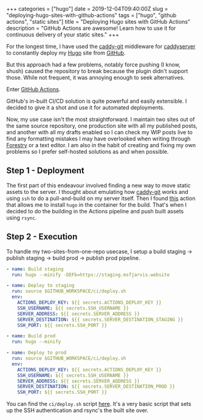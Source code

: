 +++
categories = ["hugo"]
date = 2019-12-04T09:40:00Z
slug = "deploying-hugo-sites-with-github-actions"
tags = ["hugo", "github actions", "static sites"]
title = "Deploying Hugo sites with GitHub Actions"
description = "GitHub Actions are awesome! Learn how to use it for continuous delivery of your static sites."
+++

For the longest time, I have used the [caddy-git] middleware for [caddyserver](https://caddyserver.com) to constantly deploy my [Hugo](https://gohugo.io) site from [GitHub](https://github.com/msfjarvis/msfjarvis.website).

But this approach had a few problems, notably force pushing (I know, shush) caused the repository to break because the plugin didn't support those. While not frequent, it was annoying enough to seek alternatives.

Enter [GitHub Actions](https://github.com/features/actions).

GitHub's in-built CI/CD solution is quite powerful and easily extensible. I decided to give it a shot and use it for automated deployments.

Now, my use case isn't the most straightforward. I maintain two sites out of the same source repository, one production site with all my published posts, and another with all my drafts enabled so I can check my WIP posts live to find any formatting mistakes I may have overlooked when writing through [Forestry](https://forestry.io) or a text editor. I am also in the habit of creating and fixing my own problems so I prefer self-hosted solutions as and when possible.

## Step 1 - Deployment

The first part of this endeavour involved finding a new way to move static assets to the server. I thought about emulating how [caddy-git] works and using `ssh` to do a pull-and-build on my server itself. Then I found [this](https://github.com/peaceiris/actions-hugo) action that allows me to install `hugo` in the container for the build. That's when I decided to do the building in the Actions pipeline and push built assets using `rsync`.

## Step 2 - Execution

To handle my two-sites-from-one-repo usecase, I setup a build staging -> publish staging -> build prod -> publish prod pipeline.

```yaml
- name: Build staging
  run: hugo --minify -DEFb=https://staging.msfjarvis.website

- name: Deploy to staging
  run: source $GITHUB_WORKSPACE/ci/deploy.sh
  env:
    ACTIONS_DEPLOY_KEY: ${{ secrets.ACTIONS_DEPLOY_KEY }}
    SSH_USERNAME: ${{ secrets.SSH_USERNAME }}
    SERVER_ADDRESS: ${{ secrets.SERVER_ADDRESS }}
    SERVER_DESTINATION: ${{ secrets.SERVER_DESTINATION_STAGING }}
    SSH_PORT: ${{ secrets.SSH_PORT }}

- name: Build prod
  run: hugo --minify

- name: Deploy to prod
  run: source $GITHUB_WORKSPACE/ci/deploy.sh
  env:
    ACTIONS_DEPLOY_KEY: ${{ secrets.ACTIONS_DEPLOY_KEY }}
    SSH_USERNAME: ${{ secrets.SSH_USERNAME }}
    SERVER_ADDRESS: ${{ secrets.SERVER_ADDRESS }}
    SERVER_DESTINATION: ${{ secrets.SERVER_DESTINATION_PROD }}
    SSH_PORT: ${{ secrets.SSH_PORT }}
```

You can find the `ci/deploy.sh` script [here](https://github.com/msfjarvis/msfjarvis.website/blob/src/ci/deploy.sh). It's a very basic script that sets up the SSH authentication and rsync's the built site over.

[caddy-git]: http://github.com/abiosoft/caddy-git